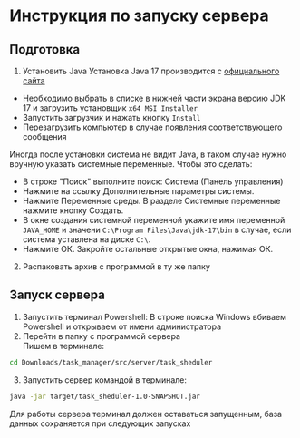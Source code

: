# Инструкция по запуску сервера

## Подготовка

1. Установить Java
Установка Java 17 производится с [официального сайта](https://www.oracle.com/java/technologies/downloads/#jdk17-windows)

* Необходимо выбрать в списке в нижней части экрана версию JDK 17 и загрузить установщик `x64 MSI Installer`
* Запустить загрузчик и нажать кнопку `Install`
* Перезагрузить компьютер в случае появления соответствующего сообщения

Иногда после установки система не видит Java, в таком случае нужно вручную указать системные переменные. Чтобы это сделать:

* В строке "Поиск" выполните поиск: Система (Панель управления)
* Нажмите на ссылку Дополнительные параметры системы.
* Нажмите Переменные среды. В разделе Системные переменные нажмите кнопку Создать.
* В окне создания системной переменной укажите имя переменной `JAVA_HOME` и значени `C:\Program Files\Java\jdk-17\bin` в случае, если система уставлена на диске `C:\`. 
* Нажмите ОК. Закройте остальные открытые окна, нажимая ОК. 


2. Распаковать архив с программой в ту же папку

## Запуск сервера

1. Запустить терминал Powershell:
В строке поиска Windows вбиваем Powershell и открываем от имени администратора
2. Перейти в папку с программой сервера  
Пишем в терминале:

```bash
cd Downloads/task_manager/src/server/task_sheduler
```

3. Запустить сервер командой в терминале:

```bash
java -jar target/task_sheduler-1.0-SNAPSHOT.jar
```

Для работы сервера терминал должен оставаться запущенным, база данных сохраняется при следующих запусках